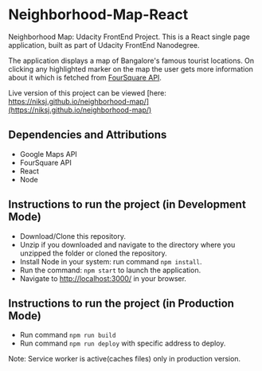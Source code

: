 # Neighborhood-Map-React
Neighborhood Map: Udacity FrontEnd Project. This is a React single page application, built as part of Udacity FrontEnd Nanodegree.

The application displays a map of Bangalore's famous tourist locations. On clicking any highlighted marker on the map the user gets more information about it which is fetched from [FourSquare API](https://developer.foursquare.com/).

Live version of this project can be viewed [here: https://niksj.github.io/neighborhood-map/](https://niksj.github.io/neighborhood-map/)

## Dependencies and Attributions
- Google Maps API
- FourSquare API
- React
- Node

## Instructions to run the project (in Development Mode)

- Download/Clone this repository.
- Unzip if you downloaded and navigate to the directory where you unzipped the folder or cloned the repository.
- Install Node in your system: run command `npm install`.
- Run the command: `npm start` to launch the application. 
- Navigate to [http://localhost:3000/](http://localhost:3000/) in your browser.

## Instructions to run the project (in Production Mode)
- Run command `npm run build`
- Run command `npm run deploy` with specific address to deploy.

Note: Service worker is active(caches files) only in production version.
